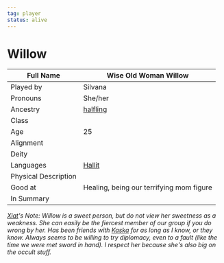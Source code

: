 ```yaml
---
tag: player
status: alive
---
```

# Willow

| Full Name | Wise Old Woman Willow                    |
| --------- | ---------------------------------------- |
| Played by | Silvana                                  |
| Pronouns  | She/her                                  |
| Ancestry  | [halfling](questforthefrozenflame/docs/Backstory/Notions/Races/Halfling.md)                                 |
| Class     |                                         |
| Age       | 25 |
| Alignment |                                         |
| Deity     |                                         |
| Languages | [Hallit](questforthefrozenflame/docs/Backstory/Notions/Hallit.md) |
| Physical Description |                        |
| Good at   |  Healing, being our terrifying mom figure |     |
| In Summary           |                        |

*[Xiat](questforthefrozenflame/docs/Backstory/NPCs/People/Broken-Tusk/Party-Members/Xiat.md)'s Note: Willow is a sweet person, but do not view her sweetness as a weakness. She can easily be the fiercest member of our group if you do wrong by her. Has been friends with [Kaska](questforthefrozenflame/docs/Backstory/NPCs/People/Broken-Tusk/Party-Members/Kaska.md) for as long as I know, or they know. Always seems to be willing to try diplomacy, even to a fault (like the time we were met sword in hand). I respect her because she's also big on the occult stuff.* 
